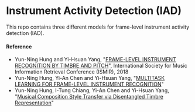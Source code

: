# Instrument Activity Detection (IAD)

This repo contains three different models for frame-level instrument activity detection (IAD).

#### Reference
- Yun-Ning Hung and Yi-Hsuan Yang, "[FRAME-LEVEL INSTRUMENT RECOGNITION BY TIMBRE AND PITCH](http://ismir2018.ircam.fr/doc/pdfs/55_Paper.pdf)", International Society for Music Information Retrieval Conference (ISMIR), 2018
- Yun-Ning Hung, Yi-An Chen and Yi-Hsuan Yang, "[MULTITASK LEARNING FOR FRAME-LEVEL INSTRUMENT RECOGNITION](https://arxiv.org/pdf/1811.01143.pdf)"
- Yun-Ning Hung, I-Tung Chiang, Yi-An Chen and Yi-Hsuan Yang, "[Musical Composition Style Transfer via Disentangled Timbre Representation](https://arxiv.org/pdf/1905.13567)" 
